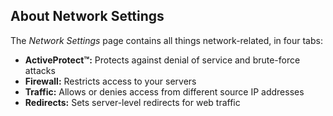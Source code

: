 <!-- usedin: [ _legacy_docker/stack-management/network-configuration.md, _maestro/stack-management/network-configuration.md, _node/stack-management/network-configuration.md, _rails/stack-management/network-configuration.md] -->


## About Network Settings

The _Network Settings_ page contains all things network-related, in four tabs:

- **ActiveProtect&trade;:** Protects against denial of service and brute-force attacks
- **Firewall:** Restricts access to your servers
- **Traffic:** Allows or denies access from different source IP addresses
- **Redirects:** Sets server-level redirects for web traffic

